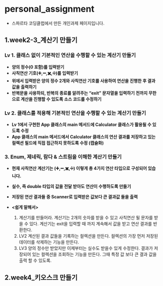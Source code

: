 # personal_assignment
  - 스파르타 코딩클럽에서 만든 개인과제 페이지입니다.

## 1.week2-3_계산기 만들기
### Lv 1. 클래스 없이 기본적인 연산을 수행할 수 있는 계산기 만들기
- **양의 정수(0 포함)를 입력받기**
- **사칙연산 기호(➕,➖,✖️,➗)를 입력받기**
- **위에서 입력받은 양의 정수 2개와 사칙연산 기호를 사용하여 연산을 진행한 후 결과값을 출력하기**
- **반복문을 사용하되, 반복의 종료를 알려주는 “exit” 문자열을 입력하기 전까지 무한으로 계산을 진행할 수 있도록 소스 코드를 수정하기**

### Lv 2. 클래스를 적용해 기본적인 연산을 수행할 수 있는 계산기 만들기
- **Lv 1에서 구현한 App 클래스의 main 메서드에 Calculator 클래스가 활용될 수 있도록 수정**
- **App 클래스의 main 메서드에서 Calculator 클래스의 연산 결과를 저장하고 있는 컬렉션 필드에 직접 접근하지 못하도록 수정 (캡슐화)**

### 3. Enum, 제네릭, 람다 & 스트림을 이해한 계산기 만들기
- **현재 사칙연산 계산기는 (➕,➖,✖️,➗) 이렇게 총 4가지 연산 타입으로 구성되어 있습니다.**
- **실수, 즉 double 타입의 값을 전달 받아도 연산이 수행하도록 만들기**
- **저장된 연산 결과들 중 Scanner로 입력받은 값보다 큰 결과값 들을 출력**

- **<쉽게 말해서>**
    1. 계산기를 만들어라.
    계산기는 2개의 숫자를 받을 수 있고 사칙연산 될 문자를 받을 수 있다.
    계산기는 exit을 입력할 때 까지 계속해서 값을 받고 연산 결과를 반환한다.
    2. LV2
    계산된 결과 값들을 기록하는 컬렉션을 만든다.
    컬렉션의 가장 먼저 저장된 데이터를 삭제하는 기능을 만든다.
    3. LV3
    양의 정수만 받았지만 이제부터는 실수도 받을수 있게 수정한다.
    결과가 저장되어 있는 컬렉션을 조회하는 기능을 만든다.
    그때 특정 값 보다 큰 결과 값을 출력 할 수 있도록.

## 2.week4_키오스크 만들기
